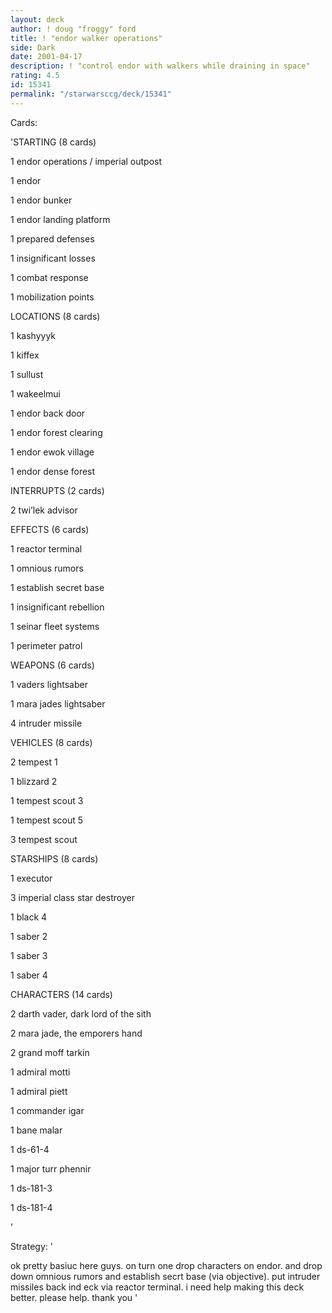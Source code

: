 ```yaml
---
layout: deck
author: ! doug "froggy" ford
title: ! "endor walker operations"
side: Dark
date: 2001-04-17
description: ! "control endor with walkers while draining in space"
rating: 4.5
id: 15341
permalink: "/starwarsccg/deck/15341"
---
```

Cards: 

'STARTING (8 cards)

1 endor operations / imperial outpost

1 endor

1 endor bunker

1 endor landing platform

1 prepared defenses

1 insignificant losses

1 combat response

1 mobilization points


LOCATIONS (8 cards)

1 kashyyyk

1 kiffex

1 sullust

1 wakeelmui

1 endor back door

1 endor forest clearing

1 endor ewok village

1 endor dense forest


INTERRUPTS (2 cards)

2 twi’lek advisor


EFFECTS (6 cards)

1 reactor terminal

1 omnious rumors

1 establish secret base

1 insignificant rebellion

1 seinar fleet systems

1 perimeter patrol


WEAPONS (6 cards)

1 vaders lightsaber

1 mara jades lightsaber

4 intruder missile


VEHICLES (8 cards)

2 tempest 1

1 blizzard 2

1 tempest scout 3

1 tempest scout 5

3 tempest scout


STARSHIPS (8 cards)

1 executor

3 imperial class star destroyer

1 black 4

1 saber 2

1 saber 3

1 saber 4


CHARACTERS (14 cards)

2 darth vader, dark lord of the sith

2 mara jade, the emporers hand

2 grand moff tarkin

1 admiral motti

1 admiral piett

1 commander igar

1 bane malar

1 ds-61-4

1 major turr phennir

1 ds-181-3

1 ds-181-4

'

Strategy: '

ok pretty basiuc here guys. on turn one drop characters on endor. and drop down omnious rumors and establish secrt base (via objective). put intruder missiles back ind eck via reactor terminal. i need help making this deck better. please help. thank you '
